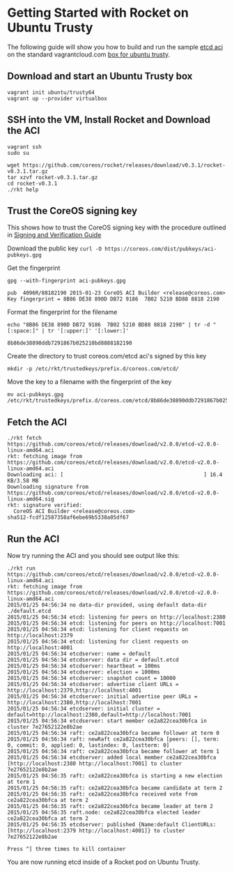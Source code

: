 # Getting Started with Rocket on Ubuntu Trusty

The following guide will show you how to build and run the sample [etcd aci](https://github.com/coreos/etcd/releases/download/v2.0.0/etcd-v2.0.0-linux-amd64.aci) on the standard vagrantcloud.com [box for ubuntu trusty](https://vagrantcloud.com/ubuntu/boxes/trusty64).


## Download and start an Ubuntu Trusty box

```
vagrant init ubuntu/trusty64
vagrant up --provider virtualbox
```

## SSH into the VM, Install Rocket and Download the ACI

```
vagrant ssh
sudo su

wget https://github.com/coreos/rocket/releases/download/v0.3.1/rocket-v0.3.1.tar.gz
tar xzvf rocket-v0.3.1.tar.gz
cd rocket-v0.3.1
./rkt help
```
## Trust the CoreOS signing key

This shows how to trust the CoreOS signing key with the procedure outlined in [Signing and Verification Guide](https://github.com/coreos/rocket/blob/master/Documentation/signing-and-verification-guide.md)

Download the public key
`curl -O https://coreos.com/dist/pubkeys/aci-pubkeys.gpg`

Get the fingerprint
```
gpg --with-fingerprint aci-pubkeys.gpg
```

```
pub  4096R/88182190 2015-01-23 CoreOS ACI Builder <release@coreos.com>
Key fingerprint = 8B86 DE38 890D DB72 9186  7B02 5210 BD88 8818 2190
```

Format the fingerprint for the filename
```
echo "8B86 DE38 890D DB72 9186  7B02 5210 BD88 8818 2190" | tr -d "[:space:]" | tr '[:upper:]' '[:lower:]'
```

```
8b86de38890ddb7291867b025210bd8888182190
```

Create the directory to trust coreos.com/etcd aci's signed by this key
```
mkdir -p /etc/rkt/trustedkeys/prefix.d/coreos.com/etcd/
```

Move the key to a filename with the fingerprint of the key
```
mv aci-pubkeys.gpg /etc/rkt/trustedkeys/prefix.d/coreos.com/etcd/8b86de38890ddb7291867b025210bd8888182190
```

## Fetch the ACI

```
./rkt fetch https://github.com/coreos/etcd/releases/download/v2.0.0/etcd-v2.0.0-linux-amd64.aci
rkt: fetching image from https://github.com/coreos/etcd/releases/download/v2.0.0/etcd-v2.0.0-linux-amd64.aci
Downloading aci: [                                             ] 16.4 KB/3.58 MB
Downloading signature from https://github.com/coreos/etcd/releases/download/v2.0.0/etcd-v2.0.0-linux-amd64.sig
rkt: signature verified:
  CoreOS ACI Builder <release@coreos.com>
sha512-fcdf12587358af6ebe69b5338a05df67
```

## Run the ACI

Now try running the ACI and you should see output like this:

```
./rkt run https://github.com/coreos/etcd/releases/download/v2.0.0/etcd-v2.0.0-linux-amd64.aci
rkt: fetching image from https://github.com/coreos/etcd/releases/download/v2.0.0/etcd-v2.0.0-linux-amd64.aci
2015/01/25 04:56:34 no data-dir provided, using default data-dir ./default.etcd
2015/01/25 04:56:34 etcd: listening for peers on http://localhost:2380
2015/01/25 04:56:34 etcd: listening for peers on http://localhost:7001
2015/01/25 04:56:34 etcd: listening for client requests on http://localhost:2379
2015/01/25 04:56:34 etcd: listening for client requests on http://localhost:4001
2015/01/25 04:56:34 etcdserver: name = default
2015/01/25 04:56:34 etcdserver: data dir = default.etcd
2015/01/25 04:56:34 etcdserver: heartbeat = 100ms
2015/01/25 04:56:34 etcdserver: election = 1000ms
2015/01/25 04:56:34 etcdserver: snapshot count = 10000
2015/01/25 04:56:34 etcdserver: advertise client URLs = http://localhost:2379,http://localhost:4001
2015/01/25 04:56:34 etcdserver: initial advertise peer URLs = http://localhost:2380,http://localhost:7001
2015/01/25 04:56:34 etcdserver: initial cluster = default=http://localhost:2380,default=http://localhost:7001
2015/01/25 04:56:34 etcdserver: start member ce2a822cea30bfca in cluster 7e27652122e8b2ae
2015/01/25 04:56:34 raft: ce2a822cea30bfca became follower at term 0
2015/01/25 04:56:34 raft: newRaft ce2a822cea30bfca [peers: [], term: 0, commit: 0, applied: 0, lastindex: 0, lastterm: 0]
2015/01/25 04:56:34 raft: ce2a822cea30bfca became follower at term 1
2015/01/25 04:56:34 etcdserver: added local member ce2a822cea30bfca [http://localhost:2380 http://localhost:7001] to cluster 7e27652122e8b2ae
2015/01/25 04:56:35 raft: ce2a822cea30bfca is starting a new election at term 1
2015/01/25 04:56:35 raft: ce2a822cea30bfca became candidate at term 2
2015/01/25 04:56:35 raft: ce2a822cea30bfca received vote from ce2a822cea30bfca at term 2
2015/01/25 04:56:35 raft: ce2a822cea30bfca became leader at term 2
2015/01/25 04:56:35 raft.node: ce2a822cea30bfca elected leader ce2a822cea30bfca at term 2
2015/01/25 04:56:35 etcdserver: published {Name:default ClientURLs:[http://localhost:2379 http://localhost:4001]} to cluster 7e27652122e8b2ae

Press ^] three times to kill container
```

You are now running etcd inside of a Rocket pod on Ubuntu Trusty.
